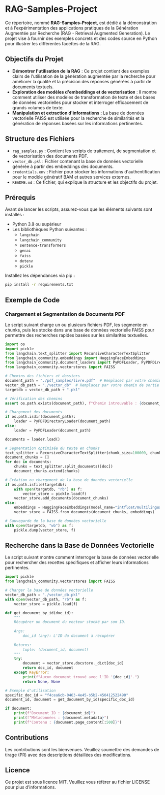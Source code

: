 # RAG-Samples-Project

Ce répertoire, nommé **RAG-Samples-Project**, est dédié à la démonstration et à l'expérimentation des applications pratiques de la Génération Augmentée par Recherche (RAG - Retrieval Augmented Generation). Le projet vise à fournir des exemples concrets et des codes source en Python pour illustrer les différentes facettes de la RAG.

## Objectifs du Projet

- **Démontrer l'utilisation de la RAG** : Ce projet contient des exemples clairs de l'utilisation de la génération augmentée par la recherche pour améliorer la qualité et la précision des réponses générées à partir de documents textuels.
- **Exploration des modèles d'embeddings et de vectorisation** : Il montre comment utiliser des modèles de transformation de texte et des bases de données vectorielles pour stocker et interroger efficacement de grands volumes de texte.
- **Manipulation et extraction d'informations** : La base de données vectorielle FAISS est utilisée pour la recherche de similarités et la génération de réponses basées sur les informations pertinentes.

## Structure des Fichiers

- `rag_samples.py` : Contient les scripts de traitement, de segmentation et de vectorisation des documents PDF.
- `vector_db.pkl` : Fichier contenant la base de données vectorielle générée à partir des embeddings des documents.
- `credentials.env` : Fichier pour stocker les informations d'authentification pour le modèle génératif BAM et autres services externes.
- `README.md` : Ce fichier, qui explique la structure et les objectifs du projet.

## Prérequis

Avant de lancer les scripts, assurez-vous que les éléments suivants sont installés :

- Python 3.8 ou supérieur
- Les bibliothèques Python suivantes :
  - `langchain`
  - `langchain_community`
  - `sentence-transformers`
  - `genai`
  - `faiss`
  - `dotenv`
  - `pickle`

Installez les dépendances via pip :

```bash
pip install -r requirements.txt
```

## Exemple de Code

### Chargement et Segmentation de Documents PDF

Le script suivant charge un ou plusieurs fichiers PDF, les segmente en chunks, puis les stocke dans une base de données vectorielle FAISS pour permettre des recherches rapides basées sur les similarités textuelles.

```python
import os
import pickle
from langchain.text_splitter import RecursiveCharacterTextSplitter
from langchain_community.embeddings import HuggingFaceEmbeddings
from langchain_community.document_loaders import PyPDFLoader, PyPDFDirectoryLoader
from langchain_community.vectorstores import FAISS

# Chemins des fichiers et dossiers
document_path = "./pdf_samples/livre.pdf"  # Remplacez par votre chemin d'entrée
vector_db_path = "./vector_db"  # Remplacez par votre chemin de sortie
targetdb = vector_db_path + ".pkl"

# Vérification des chemins
assert os.path.exists(document_path), f"Chemin introuvable : {document_path}"

# Chargement des documents
if os.path.isdir(document_path):
    loader = PyPDFDirectoryLoader(document_path)
else:
    loader = PyPDFLoader(document_path)

documents = loader.load()

# Segmentation optimisée du texte en chunks
text_splitter = RecursiveCharacterTextSplitter(chunk_size=100000, chunk_overlap=0)
document_chunks = []
for doc in documents:
    chunks = text_splitter.split_documents([doc])
    document_chunks.extend(chunks)

# Création ou chargement de la base de données vectorielle
if os.path.isfile(targetdb):
    with open(targetdb, "rb") as f:
        vector_store = pickle.load(f)
    vector_store.add_documents(document_chunks)
else:
    embeddings = HuggingFaceEmbeddings(model_name="intfloat/multilingual-e5-base", model_kwargs={"device": "cpu"})
    vector_store = FAISS.from_documents(document_chunks, embeddings)

# Sauvegarde de la base de données vectorielle
with open(targetdb, "wb") as f:
    pickle.dump(vector_store, f)
```
## Recherche dans la Base de Données Vectorielle

Le script suivant montre comment interroger la base de données vectorielle pour rechercher des recettes spécifiques et afficher leurs informations pertinentes.

```python
import pickle
from langchain_community.vectorstores import FAISS

# Charger la base de données vectorielle
vector_db_path = "./vector_db.pkl"
with open(vector_db_path, "rb") as f:
    vector_store = pickle.load(f)

def get_document_by_id(doc_id):
    """
    Récupérer un document du vecteur stocké par son ID.
    
    Args:
        doc_id (any): L'ID du document à récupérer
    
    Returns:
        tuple: (document_id, document)
    """
    try:
        document = vector_store.docstore._dict[doc_id]
        return doc_id, document
    except KeyError:
        print(f"Aucun document trouvé avec l'ID '{doc_id}'.")
        return None, None

# Exemple d'utilisation
specific_doc_id = "f4cea6cb-0463-4e45-b5b2-450412522490"
document_id, document = get_document_by_id(specific_doc_id)

if document:
    print(f"Document ID : {document_id}")
    print(f"Métadonnées : {document.metadata}")
    print(f"Contenu : {document.page_content[:500]}")
```

## Contributions

Les contributions sont les bienvenues. Veuillez soumettre des demandes de tirage (PR) avec des descriptions détaillées des modifications.

## Licence

Ce projet est sous licence MIT. Veuillez vous référer au fichier LICENSE pour plus d'informations.

